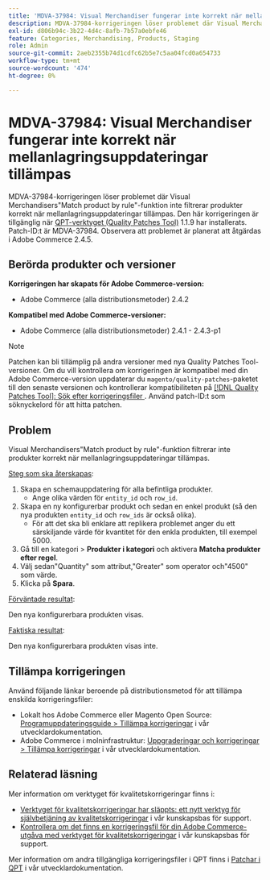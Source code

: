```yaml
---
title: 'MDVA-37984: Visual Merchandiser fungerar inte korrekt när mellanlagringsuppdateringar tillämpas'
description: MDVA-37984-korrigeringen löser problemet där Visual Merchandisers"Match product by rule"-funktion inte filtrerar produkter korrekt när mellanlagringsuppdateringar tillämpas. Den här korrigeringen är tillgänglig när [QPT-verktyget (Quality Patches Tool)](/help/announcements/adobe-commerce-announcements/magento-quality-patches-released-new-tool-to-self-serve-quality-patches.md) 1.1.9 är installerat. Patch-ID:t är MDVA-37984. Observera att problemet är planerat att åtgärdas i Adobe Commerce 2.4.5.
exl-id: d806b94c-3b22-4d4c-8afb-7b57a0ebfe46
feature: Categories, Merchandising, Products, Staging
role: Admin
source-git-commit: 2aeb2355b74d1cdfc62b5e7c5aa04fcd0a654733
workflow-type: tm+mt
source-wordcount: '474'
ht-degree: 0%

---
```


# MDVA-37984: Visual Merchandiser fungerar inte korrekt när mellanlagringsuppdateringar tillämpas

MDVA-37984-korrigeringen löser problemet där Visual Merchandisers&quot;Match product by rule&quot;-funktion inte filtrerar produkter korrekt när mellanlagringsuppdateringar tillämpas. Den här korrigeringen är tillgänglig när [QPT-verktyget (Quality Patches Tool)](/help/announcements/adobe-commerce-announcements/magento-quality-patches-released-new-tool-to-self-serve-quality-patches.md) 1.1.9 har installerats. Patch-ID:t är MDVA-37984. Observera att problemet är planerat att åtgärdas i Adobe Commerce 2.4.5.

## Berörda produkter och versioner

**Korrigeringen har skapats för Adobe Commerce-version:**

* Adobe Commerce (alla distributionsmetoder) 2.4.2

**Kompatibel med Adobe Commerce-versioner:**

* Adobe Commerce (alla distributionsmetoder) 2.4.1 - 2.4.3-p1

>[!NOTE]
>
>Patchen kan bli tillämplig på andra versioner med nya Quality Patches Tool-versioner. Om du vill kontrollera om korrigeringen är kompatibel med din Adobe Commerce-version uppdaterar du `magento/quality-patches`-paketet till den senaste versionen och kontrollerar kompatibiliteten på [[!DNL Quality Patches Tool]: Sök efter korrigeringsfiler ](https://experienceleague.adobe.com/tools/commerce-quality-patches/index.html?lang=sv-SE). Använd patch-ID:t som söknyckelord för att hitta patchen.

## Problem

Visual Merchandisers&quot;Match product by rule&quot;-funktion filtrerar inte produkter korrekt när mellanlagringsuppdateringar tillämpas.

<u>Steg som ska återskapas</u>:

1. Skapa en schemauppdatering för alla befintliga produkter.
   * Ange olika värden för `entity_id` och `row_id`.
1. Skapa en ny konfigurerbar produkt och sedan en enkel produkt (så den nya produkten `entity_id` och `row_ids` är också olika).
   * För att det ska bli enklare att replikera problemet anger du ett särskiljande värde för kvantitet för den enkla produkten, till exempel 5000.
1. Gå till en kategori > **Produkter i kategori** och aktivera **Matcha produkter efter regel**.
1. Välj sedan&quot;Quantity&quot; som attribut,&quot;Greater&quot; som operator och&quot;4500&quot; som värde.
1. Klicka på **Spara**.

<u>Förväntade resultat</u>:

Den nya konfigurerbara produkten visas.

<u>Faktiska resultat</u>:

Den nya konfigurerbara produkten visas inte.

## Tillämpa korrigeringen

Använd följande länkar beroende på distributionsmetod för att tillämpa enskilda korrigeringsfiler:

* Lokalt hos Adobe Commerce eller Magento Open Source: [Programuppdateringsguide > Tillämpa korrigeringar](https://experienceleague.adobe.com/sv/docs/commerce-operations/tools/quality-patches-tool/usage) i vår utvecklardokumentation.
* Adobe Commerce i molninfrastruktur: [Uppgraderingar och korrigeringar > Tillämpa korrigeringar](https://experienceleague.adobe.com/sv/docs/commerce-cloud-service/user-guide/develop/upgrade/apply-patches) i vår utvecklardokumentation.

## Relaterad läsning

Mer information om verktyget för kvalitetskorrigeringar finns i:

* [Verktyget för kvalitetskorrigeringar har släppts: ett nytt verktyg för självbetjäning av kvalitetskorrigeringar](/help/announcements/adobe-commerce-announcements/magento-quality-patches-released-new-tool-to-self-serve-quality-patches.md) i vår kunskapsbas för support.
* [Kontrollera om det finns en korrigeringsfil för din Adobe Commerce-utgåva med verktyget för kvalitetskorrigeringar](/help/support-tools/patches-available-in-qpt-tool/check-patch-for-magento-issue-with-magento-quality-patches.md) i vår kunskapsbas för support.

Mer information om andra tillgängliga korrigeringsfiler i QPT finns i [Patchar i QPT](https://experienceleague.adobe.com/tools/commerce-quality-patches/index.html?lang=sv-SE) i vår utvecklardokumentation.
